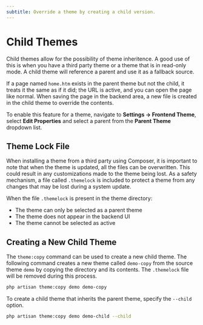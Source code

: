 ```yaml
---
subtitle: Override a theme by creating a child version.
---
```

# Child Themes

Child themes allow for the possibility of theme inheritence. A good use of this is when you have a third party theme or a theme that is in read-only mode. A child theme will reference a parent and use it as a fallback source.

If a page named `home.htm` exists in the parent theme but not the child, it treats it the same as if it did; the URL is active, and you can open the page like normal. When saving the page in the backend area, a new file is created in the child theme to override the contents.

To enable this feature for a theme, navigate to **Settings → Frontend Theme**, select **Edit Properties** and select a parent from the **Parent Theme** dropdown list.

## Theme Lock File

When installing a theme from a third party using Composer, it is important to note that when the theme is updated, all the files can be overwritten. This could result in any customizations made to the theme being lost. As a safety mechanism, a file called `.themelock` is included to protect a theme from any changes that may be lost during a system update.

When the file `.themelock` is present in the theme directory:

- The theme can only be selected as a parent theme
- The theme does not appear in the backend UI
- The theme cannot be selected as active

## Creating a New Child Theme

The `theme:copy` command can be used to create a new child theme. The following command creates a new theme called `demo-copy` from the source theme `demo` by copying the directory and its contents. The `.themelock` file will be removed during this process.

```bash
php artisan theme:copy demo demo-copy
```

To create a child theme that inherits the parent theme, specify the `--child` option.

```bash
php artisan theme:copy demo demo-child --child
```
